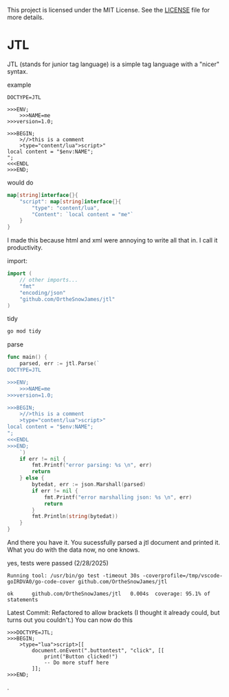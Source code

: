 This project is licensed under the MIT License. See the [LICENSE](./LICENSE) file for more details.

# JTL

JTL (stands for junior tag language) is a simple tag language with a "nicer" syntax.

example
```jtl
DOCTYPE=JTL

>>>ENV;
    >>>NAME=me
>>>version=1.0;

>>>BEGIN;
    >//>this is a comment
    >type="content/lua">script>"
local content = "$env:NAME";
";
<<<ENDL
>>>END;
```
would do
```go
map[string]interface{}{
    "script": map[string]interface{}{
        "type": "content/lua",
        "Content": `local content = "me"`
    }
}
```

I made this because html and xml were annoying to write all that in. I call it productivity.

import:

```go
import (
    // other imports...
    "fmt"
    "encoding/json"
    "github.com/OrtheSnowJames/jtl"
)
```

tidy
```sh
go mod tidy
```

parse
```go
func main() {
    parsed, err := jtl.Parse(`
DOCTYPE=JTL

>>>ENV;
    >>>NAME=me
>>>version=1.0;

>>>BEGIN;
    >//>this is a comment
    >type="content/lua">script>"
local content = "$env:NAME";
";
<<<ENDL
>>>END;
    `)
    if err != nil {
        fmt.Printf("error parsing: %s \n", err)
        return
    } else {
        bytedat, err := json.Marshall(parsed)
        if err != nil {
            fmt.Printf("error marshalling json: %s \n", err)
            return
        }
        fmt.Println(string(bytedat))
    }
}
```

And there you have it. You sucessfully parsed a jtl document and printed it. What you do with the data now, no one knows.

yes, tests were passed (2/28/2025)
```output
Running tool: /usr/bin/go test -timeout 30s -coverprofile=/tmp/vscode-goIRDVA0/go-code-cover github.com/OrtheSnowJames/jtl

ok  	github.com/OrtheSnowJames/jtl	0.004s	coverage: 95.1% of statements
```

Latest Commit: Refactored to allow brackets (I thought it already could, but turns out you couldn't.)
You can now do this
```
>>>DOCTYPE=JTL;
>>>BEGIN;
    >type="lua">script>[[
        document.onEvent(".buttontest", "click", [[
            print("Button clicked!")
            -- Do more stuff here
        ]];
>>>END;
```
.